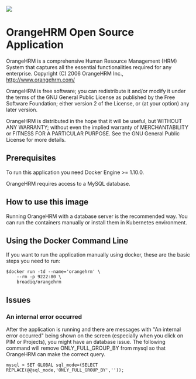 ![](https://www.orangehrm.com/images/MainLogo.png)



# OrangeHRM Open Source Application

OrangeHRM is a comprehensive Human Resource Management (HRM) System that captures all the essential functionalities required for any enterprise. Copyright (C) 2006 OrangeHRM Inc., http://www.orangehrm.com/

OrangeHRM is free software; you can redistribute it and/or modify it under the terms of the GNU General Public License as published by the Free Software Foundation; either version 2 of the License, or (at your option) any later version.

OrangeHRM is distributed in the hope that it will be useful, but WITHOUT ANY WARRANTY; without even the implied warranty of MERCHANTABILITY or FITNESS FOR A PARTICULAR PURPOSE. See the GNU General Public License for more details.


## Prerequisites
To run this application you need Docker Engine >= 1.10.0. 

OrangeHRM requires access to a MySQL database.

## How to use this image
Running OrangeHRM with a database server is the recommended way. You can run the containers manually or install them in Kubernetes environment. 

## Using the Docker Command Line
If you want to run the application manually using docker, these are the basic steps you need to run:

```
$docker run -td --name='orangehrm' \
    --rm -p 9222:80 \
    broadiq/orangehrm
```


## Issues

### An internal error occurred

After the application is running and there are messages with "An internal error occurred" being shown on the screen (especially when you click on PIM or Projects), you might have an database issue.  The following command will remove ONLY_FULL_GROUP_BY from mysql so that OrangeHRM can make the correct query. 


```
mysql > SET GLOBAL sql_mode=(SELECT REPLACE(@@sql_mode,'ONLY_FULL_GROUP_BY',''));
```
